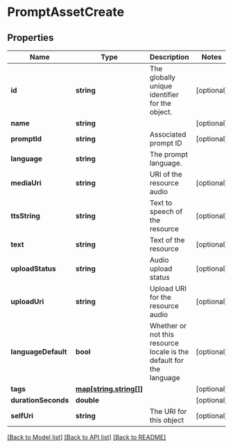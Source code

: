 # PromptAssetCreate

## Properties
Name | Type | Description | Notes
------------ | ------------- | ------------- | -------------
**id** | **string** | The globally unique identifier for the object. | [optional] 
**name** | **string** |  | [optional] 
**promptId** | **string** | Associated prompt ID | [optional] 
**language** | **string** | The prompt language. | 
**mediaUri** | **string** | URI of the resource audio | [optional] 
**ttsString** | **string** | Text to speech of the resource | [optional] 
**text** | **string** | Text of the resource | [optional] 
**uploadStatus** | **string** | Audio upload status | [optional] 
**uploadUri** | **string** | Upload URI for the resource audio | [optional] 
**languageDefault** | **bool** | Whether or not this resource locale is the default for the language | [optional] 
**tags** | [**map[string,string[]]**](array.md) |  | [optional] 
**durationSeconds** | **double** |  | [optional] 
**selfUri** | **string** | The URI for this object | [optional] 

[[Back to Model list]](../README.md#documentation-for-models) [[Back to API list]](../README.md#documentation-for-api-endpoints) [[Back to README]](../README.md)


